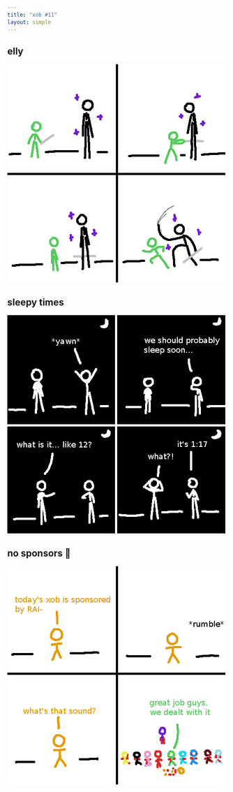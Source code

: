 ```yaml
---
title: "xob #11"
layout: simple
---
```


## elly

![elly](assets/elly.png)

## sleepy times

![sleepy](assets/sleepy.png)

## no sponsors 🔫

![groupeffort](assets/groupeffort.png)
